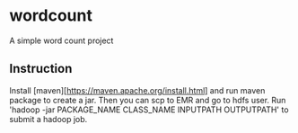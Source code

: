 # wordcount
A simple word count project
## Instruction
Install [maven][https://maven.apache.org/install.html] and run maven package to create a jar. Then you can scp to EMR and go to hdfs user. Run 'hadoop -jar PACKAGE_NAME CLASS_NAME INPUTPATH OUTPUTPATH' to submit a hadoop job.
